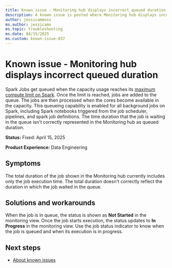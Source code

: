 ```yaml
---
title: Known issue - Monitoring hub displays incorrect queued duration
description: A known issue is posted where Monitoring hub displays incorrect queued duration.
author: jessicammoss
ms.author: jessicamo
ms.topic: troubleshooting  
ms.date: 04/15/2025
ms.custom: known-issue-837
---
```


# Known issue - Monitoring hub displays incorrect queued duration

Spark Jobs get queued when the capacity usage reaches its [maximum compute limit on Spark](/fabric/data-engineering/job-queueing-for-fabric-spark). Once the limit is reached, jobs are added to the queue. The jobs are then processed when the cores become available in the capacity. This queueing capability is enabled for all background jobs on Spark, including Spark notebooks triggered from the job scheduler, pipelines, and spark job definitions. The time duration that the job is waiting in the queue isn't correctly represented in the Monitoring hub as queued duration.

**Status:** Fixed: April 15, 2025

**Product Experience:** Data Engineering

## Symptoms

The total duration of the job shown in the Monitoring hub currently includes only the job execution time. The total duration doesn't correctly reflect the duration in which the job waited in the queue.

## Solutions and workarounds

When the job is in queue, the status is shown as **Not Started** in the monitoring view. Once the job starts execution, the status updates to **In Progress** in the monitoring view. Use the job status indicator to know when the job is queued and when its execution is in progress.

## Next steps

- [About known issues](https://support.fabric.microsoft.com/known-issues)

